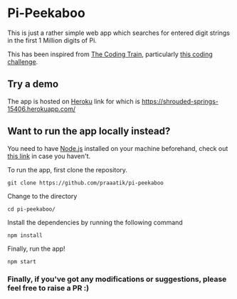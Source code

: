 # Pi-Peekaboo

This is just a rather simple web app which searches for entered digit strings in the first 1 Million digits of Pi.

This has been inspired from [The Coding Train](https://thecodingtrain.com/), particularly [this coding challenge](https://youtu.be/MEdpRYyjz_0).

## Try a demo

The app is hosted on [Heroku](https://devcenter.heroku.com/) link for which is https://shrouded-springs-15406.herokuapp.com/

## Want to run the app locally instead?

You need to have [Node.js](https://nodejs.org/en/) installed on your machine beforehand, check out [this link](https://nodejs.org/en/download/package-manager/) in case you haven't.

To run the app, first clone the repository.

```
git clone https://github.com/praaatik/pi-peekaboo
```

Change to the directory

```
cd pi-peekaboo/
```

Install the dependencies by running the following command

```
npm install
```

Finally, run the app!

```
npm start
```

### Finally, if you've got any modifications or suggestions, please feel free to raise a PR :)
